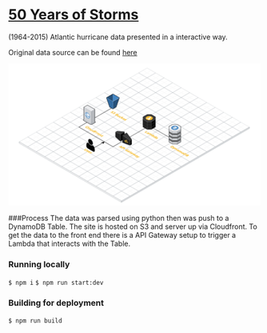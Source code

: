 # [50 Years of Storms](https://50yearsofstorms.com/)
(1964-2015) Atlantic hurricane data presented in a interactive way.

Original data source can be found [here](https://www.kaggle.com/noaa/hurricane-database)

![Architecture](https://github.com/JacobSolomonUCF/50yearsofstorms/blob/master/architecture.png?raw=true "Overview")

###Process
The data was parsed using python then was push to a DynamoDB Table. The site is hosted on S3 and server up via Cloudfront. To get the data to the front end there is a API Gateway setup to trigger a Lambda that interacts with the Table. 

### Running locally
 `$ npm i`
 `$ npm run start:dev`
 
### Building for deployment
  `$ npm run build`
